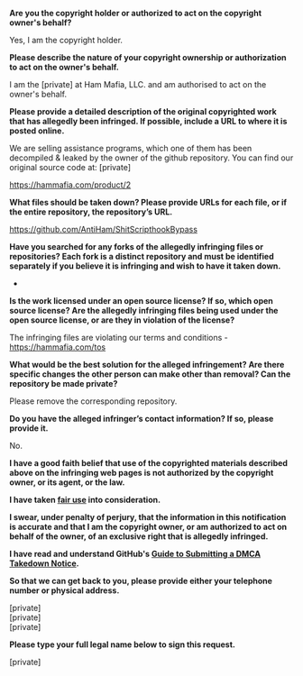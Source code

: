 **Are you the copyright holder or authorized to act on the copyright owner's behalf?**

Yes, I am the copyright holder.

**Please describe the nature of your copyright ownership or authorization to act on the owner's behalf.**

I am the [private] at Ham Mafia, LLC. and am authorised to act on the owner's behalf.

**Please provide a detailed description of the original copyrighted work that has allegedly been infringed. If possible, include a URL to where it is posted online.**

We are selling assistance programs, which one of them has been decompiled & leaked by the owner of the github repository. You can find our original source code at: [private]

https://hammafia.com/product/2

**What files should be taken down? Please provide URLs for each file, or if the entire repository, the repository’s URL.**

https://github.com/AntiHam/ShitScripthookBypass

**Have you searched for any forks of the allegedly infringing files or repositories? Each fork is a distinct repository and must be identified separately if you believe it is infringing and wish to have it taken down.**

-

**Is the work licensed under an open source license? If so, which open source license? Are the allegedly infringing files being used under the open source license, or are they in violation of the license?**

The infringing files are violating our terms and conditions - https://hammafia.com/tos

**What would be the best solution for the alleged infringement? Are there specific changes the other person can make other than removal? Can the repository be made private?**

Please remove the corresponding repository.

**Do you have the alleged infringer’s contact information? If so, please provide it.**

No.

**I have a good faith belief that use of the copyrighted materials described above on the infringing web pages is not authorized by the copyright owner, or its agent, or the law.**

**I have taken <a href="https://www.lumendatabase.org/topics/22">fair use</a> into consideration.**

**I swear, under penalty of perjury, that the information in this notification is accurate and that I am the copyright owner, or am authorized to act on behalf of the owner, of an exclusive right that is allegedly infringed.**

**I have read and understand GitHub's <a href="https://help.github.com/articles/guide-to-submitting-a-dmca-takedown-notice/">Guide to Submitting a DMCA Takedown Notice</a>.**

**So that we can get back to you, please provide either your telephone number or physical address.**

[private]  
[private]  
[private]

**Please type your full legal name below to sign this request.**

[private]

